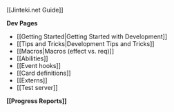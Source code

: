 [[Jinteki.net Guide]]

**Dev Pages**
* [[Getting Started|Getting Started with Development]]
* [[Tips and Tricks|Development Tips and Tricks]]
* [[Macros|Macros (effect vs. req)]]
* [[Abilities]]
* [[Event hooks]]
* [[Card definitions]]
* [[Externs]]
* [[Test server]]

**[[Progress Reports]]**